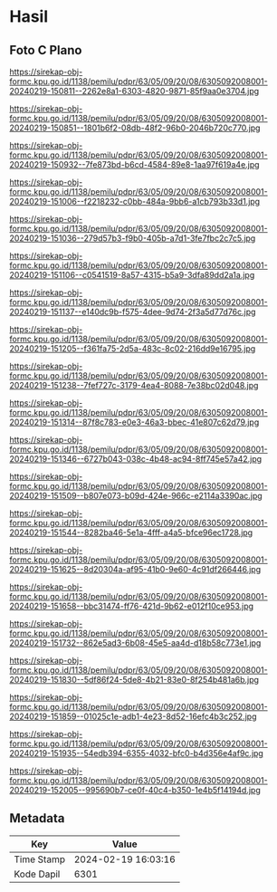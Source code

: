 # Hasil

## Foto C Plano

https://sirekap-obj-formc.kpu.go.id/1138/pemilu/pdpr/63/05/09/20/08/6305092008001-20240219-150811--2262e8a1-6303-4820-9871-85f9aa0e3704.jpg

https://sirekap-obj-formc.kpu.go.id/1138/pemilu/pdpr/63/05/09/20/08/6305092008001-20240219-150851--1801b6f2-08db-48f2-96b0-2046b720c770.jpg

https://sirekap-obj-formc.kpu.go.id/1138/pemilu/pdpr/63/05/09/20/08/6305092008001-20240219-150932--7fe873bd-b6cd-4584-89e8-1aa97f619a4e.jpg

https://sirekap-obj-formc.kpu.go.id/1138/pemilu/pdpr/63/05/09/20/08/6305092008001-20240219-151006--f2218232-c0bb-484a-9bb6-a1cb793b33d1.jpg

https://sirekap-obj-formc.kpu.go.id/1138/pemilu/pdpr/63/05/09/20/08/6305092008001-20240219-151036--279d57b3-f9b0-405b-a7d1-3fe7fbc2c7c5.jpg

https://sirekap-obj-formc.kpu.go.id/1138/pemilu/pdpr/63/05/09/20/08/6305092008001-20240219-151106--c0541519-8a57-4315-b5a9-3dfa89dd2a1a.jpg

https://sirekap-obj-formc.kpu.go.id/1138/pemilu/pdpr/63/05/09/20/08/6305092008001-20240219-151137--e140dc9b-f575-4dee-9d74-2f3a5d77d76c.jpg

https://sirekap-obj-formc.kpu.go.id/1138/pemilu/pdpr/63/05/09/20/08/6305092008001-20240219-151205--f361fa75-2d5a-483c-8c02-216dd9e16795.jpg

https://sirekap-obj-formc.kpu.go.id/1138/pemilu/pdpr/63/05/09/20/08/6305092008001-20240219-151238--7fef727c-3179-4ea4-8088-7e38bc02d048.jpg

https://sirekap-obj-formc.kpu.go.id/1138/pemilu/pdpr/63/05/09/20/08/6305092008001-20240219-151314--87f8c783-e0e3-46a3-bbec-41e807c62d79.jpg

https://sirekap-obj-formc.kpu.go.id/1138/pemilu/pdpr/63/05/09/20/08/6305092008001-20240219-151346--6727b043-038c-4b48-ac94-8ff745e57a42.jpg

https://sirekap-obj-formc.kpu.go.id/1138/pemilu/pdpr/63/05/09/20/08/6305092008001-20240219-151509--b807e073-b09d-424e-966c-e2114a3390ac.jpg

https://sirekap-obj-formc.kpu.go.id/1138/pemilu/pdpr/63/05/09/20/08/6305092008001-20240219-151544--8282ba46-5e1a-4fff-a4a5-bfce96ec1728.jpg

https://sirekap-obj-formc.kpu.go.id/1138/pemilu/pdpr/63/05/09/20/08/6305092008001-20240219-151625--8d20304a-af95-41b0-9e60-4c91df266446.jpg

https://sirekap-obj-formc.kpu.go.id/1138/pemilu/pdpr/63/05/09/20/08/6305092008001-20240219-151658--bbc31474-ff76-421d-9b62-e012f10ce953.jpg

https://sirekap-obj-formc.kpu.go.id/1138/pemilu/pdpr/63/05/09/20/08/6305092008001-20240219-151732--862e5ad3-6b08-45e5-aa4d-d18b58c773e1.jpg

https://sirekap-obj-formc.kpu.go.id/1138/pemilu/pdpr/63/05/09/20/08/6305092008001-20240219-151830--5df86f24-5de8-4b21-83e0-8f254b481a6b.jpg

https://sirekap-obj-formc.kpu.go.id/1138/pemilu/pdpr/63/05/09/20/08/6305092008001-20240219-151859--01025c1e-adb1-4e23-8d52-16efc4b3c252.jpg

https://sirekap-obj-formc.kpu.go.id/1138/pemilu/pdpr/63/05/09/20/08/6305092008001-20240219-151935--54edb394-6355-4032-bfc0-b4d356e4af9c.jpg

https://sirekap-obj-formc.kpu.go.id/1138/pemilu/pdpr/63/05/09/20/08/6305092008001-20240219-152005--995690b7-ce0f-40c4-b350-1e4b5f14194d.jpg


## Metadata

| Key        | Value               |
| ---------- | ------------------- |
| Time Stamp | 2024-02-19 16:03:16 |
| Kode Dapil | 6301                |



